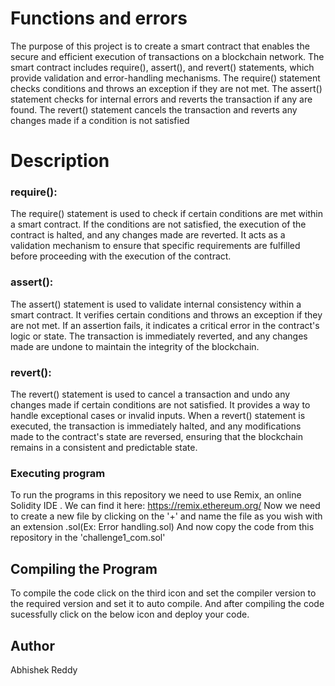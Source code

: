 # Functions and errors
 The purpose of this project is to create a smart contract that enables the secure and efficient execution of transactions on a blockchain network. The smart contract includes require(), assert(), and revert() statements, which provide validation and error-handling mechanisms. The require() statement checks conditions and throws an exception if they are not met. The assert() statement checks for internal errors and reverts the transaction if any are found. The revert() statement cancels the transaction and reverts any changes made if a condition is not satisfied

# Description

### require():
The require() statement is used to check if certain conditions are met within a smart contract. If the conditions are not satisfied, the execution of the contract is halted, and any changes made are reverted. It acts as a validation mechanism to ensure that specific requirements are fulfilled before proceeding with the execution of the contract.

### assert():
The assert() statement is used to validate internal consistency within a smart contract. It verifies certain conditions and throws an exception if they are not met. If an assertion fails, it indicates a critical error in the contract's logic or state. The transaction is immediately reverted, and any changes made are undone to maintain the integrity of the blockchain.

### revert():
The revert() statement is used to cancel a transaction and undo any changes made if certain conditions are not satisfied. It provides a way to handle exceptional cases or invalid inputs. When a revert() statement is executed, the transaction is immediately halted, and any modifications made to the contract's state are reversed, ensuring that the blockchain remains in a consistent and predictable state.

### Executing program
To run the programs in this repository we need to use Remix, an online Solidity IDE . We can find it here: https://remix.ethereum.org/
Now we need to create a new file by clicking on the '+' and name the file as you wish with an extension .sol(Ex: Error handling.sol)
And now copy the code from this repository in the 'challenge1_com.sol'

## Compiling the Program
To compile the code click on the third icon and set the compiler version to the required version and set it to auto compile.
And after compiling the code sucessfully click on the below icon and deploy your code.

## Author
Abhishek Reddy
